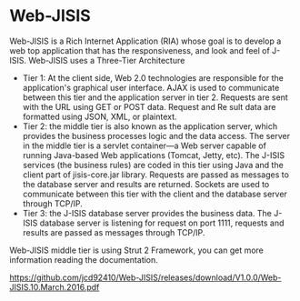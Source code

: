 # Web-JISIS

Web-JISIS is a Rich Internet Application (RIA) whose goal is to develop a web top application that has the responsiveness, and look and feel of J-ISIS.
Web-JISIS uses a Three-Tier Architecture
* Tier 1: At the client side, Web 2.0 technologies are responsible for the application's graphical user interface. AJAX is used to communicate between this tier and the application server in tier 2. Requests are sent with the URL using GET or POST data. Request and Re sult data are formatted using JSON, XML, or plaintext.
* Tier 2: the middle tier is also known as the application server, which provides the business processes logic and the data access. The server in the middle tier is a servlet container—a Web server capable of running Java-based Web applications (Tomcat, Jetty, etc). The J-ISIS services (the business rules) are coded in this tier using Java and the client part of jisis-core.jar library. Requests are passed as messages to the database server and results are returned. Sockets are used to communicate between this tier with the client and the database server through TCP/IP.
* Tier 3: the J-ISIS database server provides the business data. The J-ISIS database server is listening for request on port 1111, requests and results are passed as messages through TCP/IP.

Web-JISIS middle tier is using Strut 2 Framework, you can get more information reading the documentation.

<https://github.com/jcd92410/Web-JISIS/releases/download/V1.0.0/Web-JISIS.10.March.2016.pdf>
